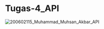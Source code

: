 # Tugas-4_API


![200602115_Muhammad_Muhsan_Akbar_API](https://user-images.githubusercontent.com/94104064/147386307-4c8a7404-0c35-4ca0-965a-897727d68b1d.gif)
